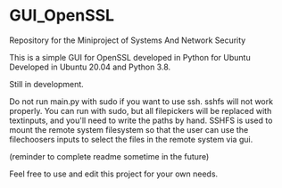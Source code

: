 # GUI_OpenSSL
Repository for the Miniproject of Systems And Network Security


This is a simple GUI for OpenSSL developed in Python for Ubuntu
Developed in Ubuntu 20.04 and Python 3.8.

Still in development.

Do not run main.py with sudo if you want to use ssh. sshfs will not work properly. You can run with sudo, but all filepickers will be replaced with textinputs, and you'll need to write the paths by hand. SSHFS is used to mount the remote system filesystem so that the user can use the filechoosers inputs to select the files in the remote system via gui.


(reminder to complete readme sometime in the future)

Feel free to use and edit this project for your own needs.
